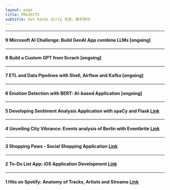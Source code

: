 ```yaml
---
layout: page
title: PROJECTS
subtitle: Get hands dirty 无他，唯手熟尔
---
```


<!-- #### 7 Build ChatBot in Less Than 100 Lines of Code [ongoing] -->
<!-- Automated System for Weather Forcasting [Link](_posts/2024-01-02-Automated-System-for-Weather-Forcasting.md) -->

---

#### 9 Microsoft AI Challenge: Build GenAI App combine LLMs [ongoing]

---

#### 8 Build a Custom GPT from Scrach [ongoing]

---

#### 7 ETL and Data Pipelines with Shell, Airflow and Kafka [ongoing]

---

#### 6 Emotion Detection with BERT: AI-based Application [ongoing]

<!-- (_posts/2024-03-01-Emotion-Detection-AI-Based-Web-Development.md) -->

---

#### 5 Developing Sentiment Analysis Application with spaCy and Flask [Link](_posts/2023-12-01-Sentiment-Analysis-spaCy-Flask.md)

---

#### 4 Unveiling City Vibrance: Events analysis of Berlin with Eventbrite [Link](_posts/2023-05-30-Unveil-City-Vibrance.md)

---

#### 3 Shopping Paws - Social Shopping Application [Link](https://github.com/3-paws/3p.git)

---

#### 2 To-Do List App: iOS Application Development [Link](_posts/2023-01-20-iOS-Application-Development.md)

---

#### 1 Hits on Spotify: Anatomy of Tracks, Artists and Streams [Link](_posts/2022-08-01-Hits-on-Spotify.md)
